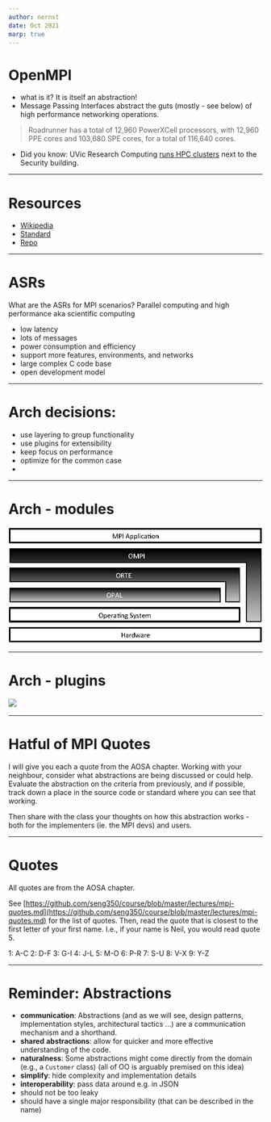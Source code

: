 ```yaml
---
author: nernst
date: Oct 2021
marp: true
---
```

# OpenMPI

- what is it? It is itself an abstraction! 
- Message Passing Interfaces abstract the guts (mostly - see below) of high performance networking operations.
> Roadrunner has a total of 12,960 PowerXCell processors, with 12,960 PPE cores and 103,680 SPE cores, for a total of 116,640 cores.
- Did you know: UVic Research Computing [runs HPC clusters](https://onlineacademiccommunity.uvic.ca/rcs/systems/) next to the Security building.

----
# Resources
* [Wikipedia](https://en.wikipedia.org/wiki/Message_Passing_Interface)
* [Standard](https://www.mpi-forum.org/docs/mpi-3.0/mpi30-report.pdf)
* [Repo](https://github.com/open-mpi/)

----
# ASRs
What are the ASRs for MPI scenarios? Parallel computing and high performance aka scientific computing

- low latency
- lots of messages 
- power consumption and efficiency
- support more features, environments, and networks 
- large complex C code base
- open development model

----
# Arch decisions:
- use layering to group functionality
- use plugins for extensibility
- keep focus on performance
- optimize for the common case
- 
----
# Arch - modules
![](img/open-mpi-layers.png)

----
# Arch - plugins
![](img/open-mpi-mca.png)

----
# Hatful of MPI Quotes
I will give you each a quote from the AOSA chapter. Working with your neighbour, consider what abstractions are being discussed or could help. Evaluate the abstraction on the criteria from previously, and if possible, track down a place in the source code or standard where you can see that working. 

Then share with the class your thoughts on how this abstraction works - both for the implementers (ie. the MPI devs) and users. 

----
# Quotes
All quotes are from the AOSA chapter.

See [https://github.com/seng350/course/blob/master/lectures/mpi-quotes.md](https://github.com/seng350/course/blob/master/lectures/mpi-quotes.md) for the list of quotes. Then, read the quote that is closest to the first letter of your first name. I.e., if your name is Neil, you would read quote 5. 

1: A-C
2: D-F
3: G-I
4: J-L
5: M-O
6: P-R
7: S-U
8: V-X
9: Y-Z

----
# Reminder: Abstractions
* **communication**: Abstractions (and as we will see, design patterns, implementation styles, architectural tactics ...) are a communication mechanism and a shorthand.
* **shared** **abstractions**: allow for quicker and more effective understanding of the code.
* **naturalness**: Some abstractions might come directly from the domain (e.g., a `Customer` class) (all of OO is arguably premised on this idea)
* **simplify**: hide complexity and implementation details
* **interoperability**: pass data around e.g. in JSON
* should not be too leaky
* should have a single major responsibility (that can be described in the name)